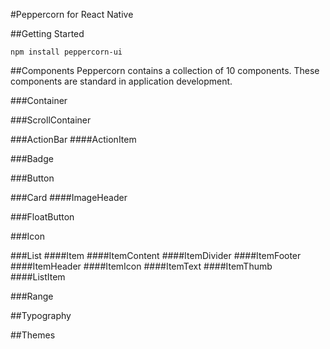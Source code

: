 #Peppercorn for React Native

##Getting Started
```
npm install peppercorn-ui
```


##Components
Peppercorn contains a collection of 10 components. These components are standard in application development.

###Container

###ScrollContainer

###ActionBar
####ActionItem

###Badge

###Button

###Card
####ImageHeader

###FloatButton

###Icon

###List
####Item
####ItemContent
####ItemDivider
####ItemFooter
####ItemHeader
####ItemIcon
####ItemText
####ItemThumb
####ListItem

###Range


##Typography


##Themes



